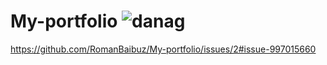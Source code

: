 # My-portfolio ![danag](https://user-images.githubusercontent.com/82712255/133431417-d3941a0a-da61-4610-886c-c07b135862f2.jpg)
https://github.com/RomanBaibuz/My-portfolio/issues/2#issue-997015660
